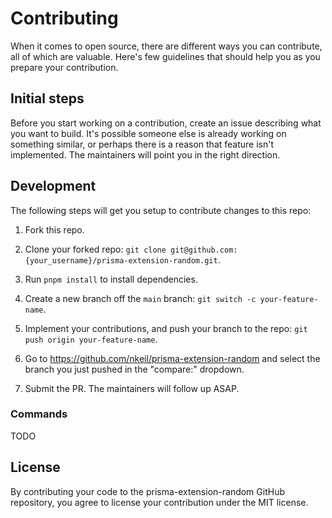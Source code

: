 # Contributing

When it comes to open source, there are different ways you can contribute, all
of which are valuable. Here's few guidelines that should help you as you prepare
your contribution.

## Initial steps

Before you start working on a contribution, create an issue describing what you want to build. It's possible someone else is already working on something similar, or perhaps there is a reason that feature isn't implemented. The maintainers will point you in the right direction.

## Development

The following steps will get you setup to contribute changes to this repo:

1. Fork this repo.

2. Clone your forked repo: `git clone git@github.com:{your_username}/prisma-extension-random.git`.

3. Run `pnpm install` to install dependencies.

4. Create a new branch off the `main` branch: `git switch -c your-feature-name`.

5. Implement your contributions, and push your branch to the repo: `git push origin your-feature-name`.

6. Go to https://github.com/nkeil/prisma-extension-random and select the branch you just pushed in the "compare:" dropdown.

7. Submit the PR. The maintainers will follow up ASAP.

### Commands

TODO

## License

By contributing your code to the prisma-extension-random GitHub repository, you agree to
license your contribution under the MIT license.
